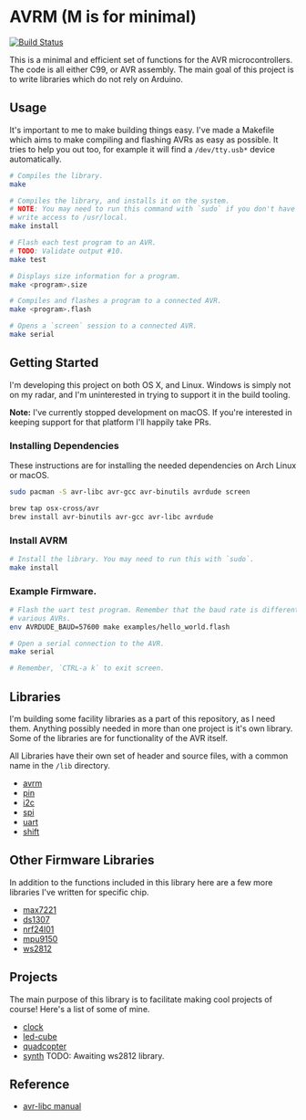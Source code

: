 # AVRM (M is for minimal)
[![Build Status](https://travis-ci.org/nixpulvis/avrm.svg?branch=master)](https://travis-ci.org/nixpulvis/avrm)

This is a minimal and efficient set of functions for the AVR microcontrollers.
The code is all either C99, or AVR assembly. The main goal of this project is
to write libraries which do not rely on Arduino.

## Usage

It's important to me to make building things easy. I've made a Makefile which
aims to make compiling and flashing AVRs as easy as possible. It tries to help
you out too, for example it will find a `/dev/tty.usb*` device automatically.

```sh
# Compiles the library.
make

# Compiles the library, and installs it on the system.
# NOTE: You may need to run this command with `sudo` if you don't have
# write access to /usr/local.
make install

# Flash each test program to an AVR.
# TODO: Validate output #10.
make test

# Displays size information for a program.
make <program>.size

# Compiles and flashes a program to a connected AVR.
make <program>.flash

# Opens a `screen` session to a connected AVR.
make serial
```

## Getting Started

I'm developing this project on both OS X, and Linux. Windows is simply not on
my radar, and I'm uninterested in trying to support it in the build tooling.

**Note:** I've currently stopped development on macOS. If you're interested in
keeping support for that platform I'll happily take PRs.

### Installing Dependencies

These instructions are for installing the needed dependencies on Arch Linux or
macOS.

```sh
sudo pacman -S avr-libc avr-gcc avr-binutils avrdude screen
```

```sh
brew tap osx-cross/avr
brew install avr-binutils avr-gcc avr-libc avrdude
```

### Install AVRM

```sh
# Install the library. You may need to run this with `sudo`.
make install
```

### Example Firmware.

```sh
# Flash the uart test program. Remember that the baud rate is different for
# various AVRs.
env AVRDUDE_BAUD=57600 make examples/hello_world.flash

# Open a serial connection to the AVR.
make serial

# Remember, `CTRL-a k` to exit screen.
```

## Libraries

I'm building some facility libraries as a part of this repository, as I need
them. Anything possibly needed in more than one project is it's own library.
Some of the libraries are for functionality of the AVR itself.

All Libraries have their own set of header and source files, with a common name
in the `/lib` directory.

- [avrm](https://github.com/nixpulvis/avrm/blob/master/lib/avrm.h)
- [pin](https://github.com/nixpulvis/avrm/blob/master/lib/avrm/pin.h)
- [i2c](https://github.com/nixpulvis/avrm/blob/master/lib/avrm/i2c.h)
- [spi](https://github.com/nixpulvis/avrm/blob/master/lib/avrm/spi.h)
- [uart](https://github.com/nixpulvis/avrm/blob/master/lib/avrm/uart.h)
- [shift](https://github.com/nixpulvis/avrm/blob/master/lib/avrm/shift.h)

## Other Firmware Libraries

In addition to the functions included in this library here are a few more
libraries I've written for specific chip.

- [max7221](https://github.com/nixpulvis/max7221)
- [ds1307](https://github.com/nixpulvis/ds1307)
- [nrf24l01](https://github.com/nixpulvis/nrf24l01)
- [mpu9150](https://github.com/nixpulvis/mpu9150)
- [ws2812](https://github.com/nixpulvis/ws2812)

## Projects

The main purpose of this library is to facilitate making cool projects of
course! Here's a list of some of mine.

- [clock](https://github.com/nixpulvis/clock)
- [led-cube](https://github.com/nixpulvis/led-cube)
- [quadcopter](https://github.com/nixpulvis/quadcopter)
- [synth](https://github.com/nixpulvis/synth) TODO: Awaiting ws2812 library.

## Reference

- [avr-libc manual](http://www.nongnu.org/avr-libc/user-manual/pages.html)

